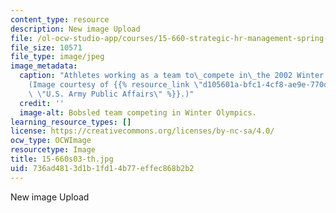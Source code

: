 ```yaml
---
content_type: resource
description: New image Upload
file: /ol-ocw-studio-app/courses/15-660-strategic-hr-management-spring-2003/736ad4813d1b1fd14b77effec868b2b2_15-660s03-th.jpg
file_size: 10571
file_type: image/jpeg
image_metadata:
  caption: "Athletes working as a team to\_compete in\_the 2002 Winter Olympics.\_\
    (Image courtesy of {{% resource_link \"d105601a-bfc1-4cf8-ae9e-770deaf4ee7d\"\
    \ \"U.S. Army Public Affairs\" %}}.)"
  credit: ''
  image-alt: Bobsled team competing in Winter Olympics.
learning_resource_types: []
license: https://creativecommons.org/licenses/by-nc-sa/4.0/
ocw_type: OCWImage
resourcetype: Image
title: 15-660s03-th.jpg
uid: 736ad481-3d1b-1fd1-4b77-effec868b2b2
---
```

New image Upload